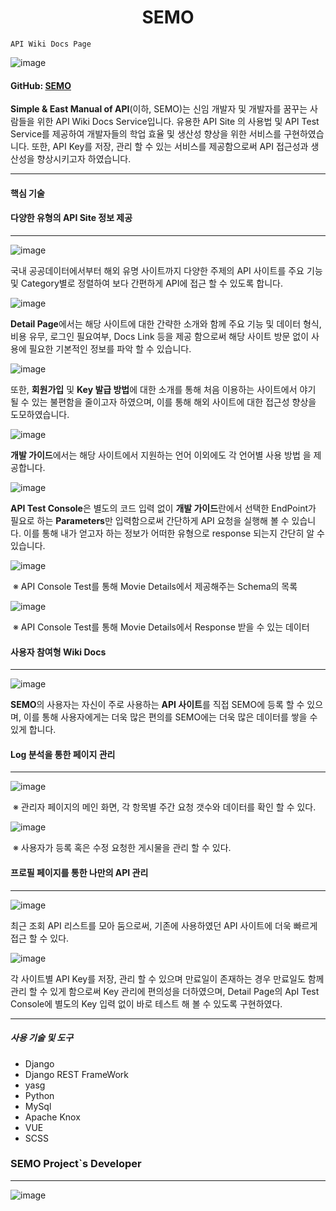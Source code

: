 

<h1 align="center">SEMO</h1><p align="center">

```
API Wiki Docs Page
```

![image](https://user-images.githubusercontent.com/45934087/68111330-38ecc700-ff32-11e9-817e-57b39a66a24a.png)

#### GitHub: [SEMO](<https://github.com/rngus3050/SEMO-API>)

 **Simple & East Manual of API**(이하, SEMO)는 신임 개발자 및 개발자를 꿈꾸는 사람들을 위한 API Wiki Docs Service입니다. 유용한 API Site 의 사용법 및 API Test Service를 제공하여 개발자들의 학업 효율 및 생산성 향상을 위한 서비스를 구현하였습니다. 또한, API Key를 저장, 관리 할 수 있는 서비스를 제공함으로써 API 접근성과 생산성을 향상시키고자 하였습니다.

------

#### 핵심 기술

#### 다양한 유형의 API Site 정보 제공

------

![image](https://user-images.githubusercontent.com/45934087/68111269-13f85400-ff32-11e9-832b-4af68a2dd19a.png)

 국내  공공데이터에서부터 해외 유명 사이트까지 다양한 주제의 API 사이트를 주요 기능 및 Category별로 정렬하여 보다 간편하게 API에 접근 할 수 있도록 합니다. 

![image](https://user-images.githubusercontent.com/45934087/68112833-a51cfa00-ff35-11e9-9caa-d8a26bab4e79.png)

 **Detail Page**에서는 해당 사이트에 대한 간략한 소개와 함께 주요 기능 및 데이터 형식, 비용 유무, 로그인 필요여부, Docs Link 등을 제공 함으로써 해당 사이트 방문 없이 사용에 필요한 기본적인 정보를 파악 할 수 있습니다.

![image](https://user-images.githubusercontent.com/45934087/68112851-b108bc00-ff35-11e9-9960-3f7e0312f1d8.png)

 또한, **회원가입** 및 **Key 발급 방법**에 대한 소개를 통해 처음 이용하는 사이트에서 야기 될 수 있는 불편함을 줄이고자 하였으며, 이를 통해 해외 사이트에 대한 접근성 향상을 도모하였습니다.

![image](https://user-images.githubusercontent.com/45934087/68112807-90d8fd00-ff35-11e9-976d-b96dcc4224a6.png)

 **개발 가이드**에서는 해당 사이트에서 지원하는 언어 이외에도 각 언어별 사용 방법 을 제공합니다.

![image](https://user-images.githubusercontent.com/45934087/68112873-bebe4180-ff35-11e9-8d66-aefc81b6b5a9.png)

 **API Test Console**은 별도의 코드 입력 없이 **개발 가이드**란에서 선택한 EndPoint가 필요로 하는 **Parameters**만 입력함으로써 간단하게 API 요청을 실행해 볼 수 있습니다. 이를 통해 내가 얻고자 하는 정보가 어떠한 유형으로 response 되는지 간단히 알 수 있습니다.

![image](https://user-images.githubusercontent.com/45934087/68112889-ca116d00-ff35-11e9-9ea2-ad4761b5dbc4.png)

​						※ API Console Test를 통해 Movie Details에서 제공해주는 Schema의 목록

![image](https://user-images.githubusercontent.com/45934087/68112909-dac1e300-ff35-11e9-865f-55ccfac9a8a5.png)

​						※ API Console Test를 통해 Movie Details에서 Response 받을 수 있는 데이터

#### 사용자 참여형 Wiki Docs

------

![image](https://user-images.githubusercontent.com/45934087/68113729-c67ee580-ff37-11e9-8d77-31bdbeacaf50.png)

 **SEMO**의 사용자는 자신이 주로 사용하는 **API 사이트**를 직접 SEMO에 등록 할 수 있으며, 이를 통해 사용자에게는 더욱 많은 편의를 SEMO에는 더욱 많은 데이터를 쌓을 수 있게 합니다.

#### Log 분석을 통한 페이지 관리

------

![image](https://user-images.githubusercontent.com/45934087/68115244-46f31580-ff3b-11e9-9edc-dc6eba354639.png)

​						※ 관리자 페이지의 메인 화면, 각 항목별 주간 요청 갯수와 데이터를 확인 할 수 있다.

![image](https://user-images.githubusercontent.com/45934087/68115262-570af500-ff3b-11e9-920e-a91d58a77138.png)

​						※ 사용자가 등록 혹은 수정 요청한 게시물을 관리 할 수 있다.

#### 프로필 페이지를 통한 나만의 API 관리

------

![image](https://user-images.githubusercontent.com/45934087/68113575-79027880-ff37-11e9-8cf4-e302e91f5545.png)

 최근 조회 API 리스트를 모아 둠으로써, 기존에 사용하였던 API 사이트에 더욱 빠르게 접근 할 수 있다.

![image](https://user-images.githubusercontent.com/45934087/68113514-4e182480-ff37-11e9-8a84-2d7bf6f91a40.png)

 각 사이트별 API Key를 저장, 관리 할 수 있으며 만료일이 존재하는 경우 만료일도 함께 관리 할 수 있게 함으로써 Key 관리에 편의성을 더하였으며, Detail Page의 ApI Test Console에 별도의 Key 입력 없이 바로 테스트 해 볼 수 있도록 구현하였다.

------

##### 사용 기술 및 도구

- Django
- Django REST FrameWork
- yasg
- Python
- MySql
- Apache Knox
- VUE
- SCSS



### SEMO Project`s Developer

------

![image](https://user-images.githubusercontent.com/45934087/67922599-8bef1300-fbee-11e9-8fd9-c1712f3f2069.png) 	